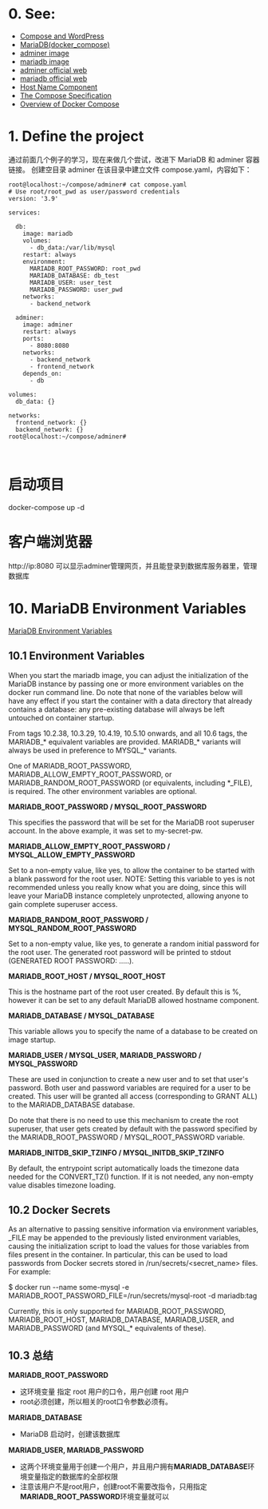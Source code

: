 # 0. See:
  - [Compose and WordPress](https://github.com/AaG7xNnrgbzeyqc5woPS/OpenWrt/blob/master/docker-compose(learn%204).md)
  - [MariaDB(docker_compose)](https://github.com/AaG7xNnrgbzeyqc5woPS/OpenWrt/blob/master/MariaDB(docker_compose).md)
  - [adminer image](https://hub.docker.com/_/adminer)
  - [mariadb image](https://hub.docker.com/_/mariadb?tab=description&page=1&ordering=last_updated)
  - [adminer official web](https://www.adminer.org/)
  - [mariadb official web](https://mariadb.com/)
  - [Host Name Component](https://mariadb.com/kb/en/create-user/#host-name-component)
  - [The Compose Specification](https://github.com/compose-spec/compose-spec/blob/master/spec.md)
  - [Overview of Docker Compose](https://docs.docker.com/compose/)

# 1. Define the project
  通过前面几个例子的学习，现在来做几个尝试，改进下 MariaDB 和 adminer 容器链接。
   创建空目录 adminer 在该目录中建立文件 compose.yaml，内容如下：
  
```
root@localhost:~/compose/adminer# cat compose.yaml 
# Use root/root_pwd as user/password credentials
version: '3.9'

services:

  db:
    image: mariadb
    volumes:
      - db_data:/var/lib/mysql
    restart: always
    environment:
      MARIADB_ROOT_PASSWORD: root_pwd
      MARIADB_DATABASE: db_test
      MARIADB_USER: user_test
      MARIADB_PASSWORD: user_pwd
    networks:
      - backend_network

  adminer:
    image: adminer
    restart: always
    ports:
      - 8080:8080
    networks:
      - backend_network
      - frontend_network
    depends_on: 
      - db
    
volumes:
  db_data: {}

networks:
  frontend_network: {}
  backend_network: {}
root@localhost:~/compose/adminer# 



```

# 启动项目
  docker-compose up -d
  
# 客户端浏览器
  http://ip:8080
  可以显示adminer管理网页，并且能登录到数据库服务器里，管理数据库
  
  
# 10. MariaDB Environment Variables 
  [MariaDB Environment Variables](https://hub.docker.com/_/mariadb?tab=description&page=1&ordering=last_updated)

## 10.1 Environment Variables
When you start the mariadb image, you can adjust the initialization of the MariaDB instance by passing one or more environment variables on the docker run command line. Do note that none of the variables below will have any effect if you start the container with a data directory that already contains a database: any pre-existing database will always be left untouched on container startup.

From tags 10.2.38, 10.3.29, 10.4.19, 10.5.10 onwards, and all 10.6 tags, the MARIADB_* equivalent variables are provided. MARIADB_* variants will always be used in preference to MYSQL_* variants.

One of MARIADB_ROOT_PASSWORD, MARIADB_ALLOW_EMPTY_ROOT_PASSWORD, or MARIADB_RANDOM_ROOT_PASSWORD (or equivalents, including *_FILE), is required. The other environment variables are optional.

**MARIADB_ROOT_PASSWORD / MYSQL_ROOT_PASSWORD**

This specifies the password that will be set for the MariaDB root superuser account. In the above example, it was set to my-secret-pw.

**MARIADB_ALLOW_EMPTY_ROOT_PASSWORD / MYSQL_ALLOW_EMPTY_PASSWORD**

Set to a non-empty value, like yes, to allow the container to be started with a blank password for the root user. NOTE: Setting this variable to yes is not recommended unless you really know what you are doing, since this will leave your MariaDB instance completely unprotected, allowing anyone to gain complete superuser access.

**MARIADB_RANDOM_ROOT_PASSWORD / MYSQL_RANDOM_ROOT_PASSWORD**

Set to a non-empty value, like yes, to generate a random initial password for the root user. The generated root password will be printed to stdout (GENERATED ROOT PASSWORD: .....).

**MARIADB_ROOT_HOST / MYSQL_ROOT_HOST**

This is the hostname part of the root user created. By default this is %, however it can be set to any default MariaDB allowed hostname component.

**MARIADB_DATABASE / MYSQL_DATABASE**

This variable allows you to specify the name of a database to be created on image startup.

**MARIADB_USER / MYSQL_USER, MARIADB_PASSWORD / MYSQL_PASSWORD**

These are used in conjunction to create a new user and to set that user's password. Both user and password variables are required for a user to be created. This user will be granted all access (corresponding to GRANT ALL) to the MARIADB_DATABASE database.

Do note that there is no need to use this mechanism to create the root superuser, that user gets created by default with the password specified by the MARIADB_ROOT_PASSWORD / MYSQL_ROOT_PASSWORD variable.

**MARIADB_INITDB_SKIP_TZINFO / MYSQL_INITDB_SKIP_TZINFO**

By default, the entrypoint script automatically loads the timezone data needed for the CONVERT_TZ() function. If it is not needed, any non-empty value disables timezone loading.

## 10.2 Docker Secrets

As an alternative to passing sensitive information via environment variables, _FILE may be appended to the previously listed environment variables, causing the initialization script to load the values for those variables from files present in the container. In particular, this can be used to load passwords from Docker secrets stored in /run/secrets/<secret_name> files. For example:

$ docker run --name some-mysql -e MARIADB_ROOT_PASSWORD_FILE=/run/secrets/mysql-root -d mariadb:tag

Currently, this is only supported for MARIADB_ROOT_PASSWORD, MARIADB_ROOT_HOST, MARIADB_DATABASE, MARIADB_USER, and MARIADB_PASSWORD (and MYSQL_* equivalents of these).

## 10.3 总结
 **MARIADB_ROOT_PASSWORD**
 - 这环境变量 指定 root 用户的口令，用户创建 root 用户
 - root必须创建，所以相关的root口令参数必须有。

 **MARIADB_DATABASE**
 - MariaDB 启动时，创建该数据库

 **MARIADB_USER, MARIADB_PASSWORD**
 -  这两个环境变量用于创建一个用户，并且用户拥有**MARIADB_DATABASE**环境变量指定的数据库的全部权限
 -  注意该用户不是root用户，创建root不需要改指令，只用指定**MARIADB_ROOT_PASSWORD**环境变量就可以


  
